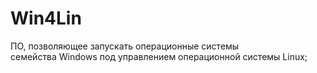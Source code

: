 # Win4Lin  

ПО, позволяющее запускать операционные системы 
семейства Windows под управлением операционной системы Linux;
